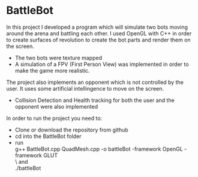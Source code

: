 # BattleBot

In this project I developed a program which will simulate two bots moving around the arena and battling each other.
I used OpenGL with C++ in order to create surfaces of revolution to create the bot parts and render them on the screen.

- The two bots were texture mapped
- A simulation of a FPV (First Person View) was implemented in order to make the game more realistic.

The project also implements an opponent which is not controlled by the user. It uses some artificial intellingence to move on the screen.

- Collision Detection and Health tracking for both the user and the opponent were also implemented

In order to run the project you need to:

- Clone or download the repository from github
- cd into the BattleBot folder
- run \
  g++ BattleBot.cpp QuadMesh.cpp -o battleBot -framework OpenGL -framework GLUT \
\ and \
  ./battleBot


